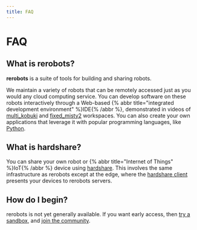 ```yaml
---
title: FAQ
---
```


# FAQ

## What is rerobots?

**rerobots** is a suite of tools for building and sharing robots.

We maintain a variety of robots that can be remotely accessed just as you would
any cloud computing service.
You can develop software on these robots interactively through a Web-based
{% abbr title="integrated development environment" %}IDE{% /abbr %},
demonstrated in videos of [multi_kobuki](https://vimeo.com/465989844) and
[fixed_misty2](https://vimeo.com/488264658) workspaces.
You can also create your own applications that leverage it with popular programming languages,
like [Python](https://pypi.org/project/rerobots/).


## What is hardshare?

You can share your own robot or {% abbr title="Internet of Things" %}IoT{% /abbr %} device using
[hardshare](/hardshare).
This involves the same infrastructure as rerobots except at the edge, where the
[hardshare client](https://github.com/rerobots/hardshare) presents your devices
to rerobots servers.


## How do I begin?

rerobots is not yet generally available.
If you want early access, then
[try a sandbox](https://rerobots.net/sandbox), and [join the community](https://discord.gg/ur3jTyw).
